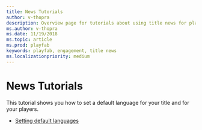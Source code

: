 ```yaml
---
title: News Tutorials
author: v-thopra
description: Overview page for tutorials about using title news for player engagement in PlayFab.
ms.author: v-thopra
ms.date: 11/19/2018
ms.topic: article
ms.prod: playfab
keywords: playfab, engagement, title news
ms.localizationpriority: medium
---
```


# News Tutorials

This tutorial shows you how to set a default language for your title and for your players.

- [Setting default languages](setting-default-languages.md)
